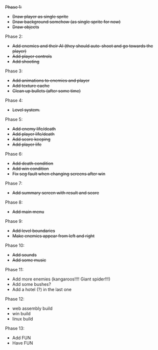 ~~Phase 1:~~
- ~~Draw player as single sprite~~
- ~~Draw background somehow (as single sprite for now)~~
- ~~Draw objects~~

Phase 2:
- ~~Add enemies and their AI (they should auto-shoot and go towards the player)~~
- ~~Add player controls~~
- ~~Add shooting~~

Phase 3:
- ~~Add animations to enemies and player~~
- ~~Add texture cache~~
- ~~Clean up bullets (after some time)~~

Phase 4:
- ~~Level system.~~

Phase 5:
- ~~Add enemy life/death~~
- ~~Add player life/death~~
- ~~Add score keeping~~
- ~~Add player life~~

Phase 6:
- ~~Add death condition~~
- ~~Add win condition~~
- ~~Fix seg fault when changing screens after win~~

Phase 7:
- ~~Add summary screen with result and score~~

Phase 8:
- ~~Add main menu~~

Phase 9:
- ~~Add level boundaries~~
- ~~Make enemies appear from left and right~~

Phase 10:
- ~~Add sounds~~
- ~~Add some music~~

Phase 11:
- Add more enemies (kangaroos!!!! Giant spider!!!)
- Add some bushes?
- Add a hotel (?) in the last one

Phase 12:
- web assembly build
- win build
- linux build

Phase 13:
- Add FUN
- Have FUN
